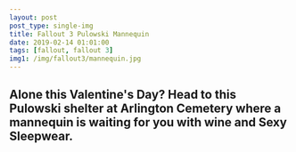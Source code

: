 ```yaml
---
layout: post
post_type: single-img
title: Fallout 3 Pulowski Mannequin
date: 2019-02-14 01:01:00
tags: [fallout, fallout 3]
img1: /img/fallout3/mannequin.jpg
---
```

## Alone this Valentine's Day? Head to this Pulowski shelter at Arlington Cemetery where a mannequin is waiting for you with wine and Sexy Sleepwear.
